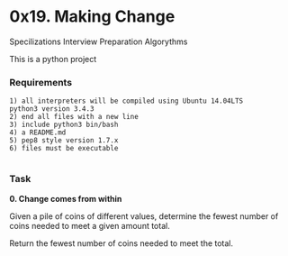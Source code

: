 # 0x19. Making Change
Specilizations Interview Preparation  Algorythms

This is a python project

### Requirements
```
1) all interpreters will be compiled using Ubuntu 14.04LTS
python3 version 3.4.3
2) end all files with a new line
3) include python3 bin/bash
4) a README.md
5) pep8 style version 1.7.x
6) files must be executable
 
```

### Task
**0. Change comes from within**

Given a pile of coins of different values, 
determine the fewest number of coins needed to meet a given amount total.

Return the fewest number of coins needed to meet the total.

